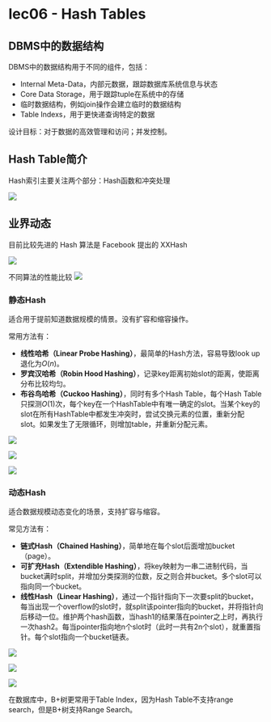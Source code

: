 # lec06 - Hash Tables
## DBMS中的数据结构
DBMS中的数据结构用于不同的组件，包括：
- Internal Meta-Data，内部元数据，跟踪数据库系统信息与状态
- Core Data Storage，用于跟踪tuple在系统中的存储
- 临时数据结构，例如join操作会建立临时的数据结构
- Table Indexs，用于更快递查询特定的数据

设计目标：对于数据的高效管理和访问；并发控制。

## Hash Table简介
Hash索引主要关注两个部分：Hash函数和冲突处理

![](https://zhang113751picgo.oss-cn-hangzhou.aliyuncs.com/img/202206291808748.png)

## 业界动态
目前比较先进的 Hash 算法是 Facebook 提出的 XXHash

![](https://zhang113751picgo.oss-cn-hangzhou.aliyuncs.com/img/202206291810739.png)

不同算法的性能比较
![](https://zhang113751picgo.oss-cn-hangzhou.aliyuncs.com/img/202206291810326.png)


### 静态Hash
适合用于提前知道数据规模的情景。没有扩容和缩容操作。

常用方法有：
- **线性哈希（Linear Probe Hashing）**，最简单的Hash方法，容易导致look up 退化为$O(n)$。
- **罗宾汉哈希（Robin Hood Hashing）**，记录key距离初始slot的距离，使距离分布比较均匀。
- **布谷鸟哈希（Cuckoo Hashing）**，同时有多个Hash Table，每个Hash Table只探测$O(1)$次，每个key在一个HashTable中有唯一确定的slot。当某个key的slot在所有HashTable中都发生冲突时，尝试交换元素的位置，重新分配slot。如果发生了无限循环，则增加table，并重新分配元素。

![](https://zhang113751picgo.oss-cn-hangzhou.aliyuncs.com/img/202206291819895.png)

![](https://zhang113751picgo.oss-cn-hangzhou.aliyuncs.com/img/202206291819035.png)


![](https://zhang113751picgo.oss-cn-hangzhou.aliyuncs.com/img/202206291819031.png)

### 动态Hash
适合数据规模动态变化的场景，支持扩容与缩容。

常见方法有：
- **链式Hash（Chained Hashing）**，简单地在每个slot后面增加bucket（page）。
- **可扩充Hash（Extendible Hashing）**，将key映射为一串二进制代码，当bucket满时split，并增加分类探测的位数，反之则合并bucket。多个slot可以指向同一个bucket。
- **线性Hash（Linear Hashing）**，通过一个指针指向下一次要split的bucket，每当出现一个overflow的slot时，就split该pointer指向的bucket，并将指针向后移动一位。维护两个hash函数，当hash1的结果落在pointer之上时，再执行一次hash2。每当pointer指向地n个slot时（此时一共有2n个slot），就重置指针。每个slot指向一个bucket链表。

![](https://zhang113751picgo.oss-cn-hangzhou.aliyuncs.com/img/202206291836374.png)

![](https://zhang113751picgo.oss-cn-hangzhou.aliyuncs.com/img/202206291841016.png)


![](https://zhang113751picgo.oss-cn-hangzhou.aliyuncs.com/img/202206291841298.png)

在数据库中，B+树更常用于Table Index，因为Hash Table不支持range search，但是B+树支持Range Search。